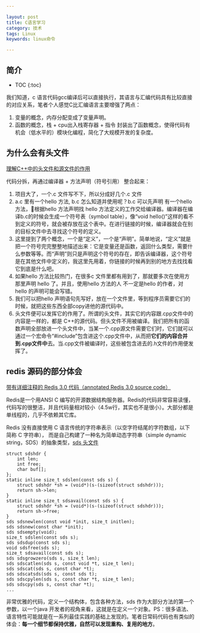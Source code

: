 ```yaml
---

layout: post
title: C语言学习
category: 技术
tags: Linux
keywords: linux命令 

---
```


## 简介

* TOC
{:toc}

我们知道，c 语言代码gcc编译后可以直接执行，其语言与汇编代码具有比较直接的对应关系，笔者个人感觉C比汇编语言主要增强了两点：

1. 变量的概念，内存分配变成了变量声明。
2. 函数的概念，栈 + cpu出入栈寄存器 + 指令 封装出了函数概念，使得代码有机会（低水平的）模块化编程，简化了大规模开发的复杂度。

## 为什么会有头文件

[理解C++中的头文件和源文件的作用](https://blog.csdn.net/qq_35038153/article/details/71293265)

代码分拆，再通过编译器 + 方法声明（符号引用） 整合起来：

1. 项目大了，一个.c 文件写不下，所以分成好几个.c 文件
1. a.c 里有一个hello 方法, b.c 怎么知道并使用呢？b.c 可以先声明 有一个hello 方法，根据hello 方法声明找 hello 方法定义的工作交给编译器。编译器在编译b.c的时候会生成一个符号表（symbol table），像“void hello()”这样的看不到定义的符号，就会被存放在这个表中。在进行链接的时候，编译器就会在别的目标文件中去寻找这个符号的定义。
3. 这里提到了两个概念，一个是“定义”，一个是“声明”。简单地说，“定义”就是把一个符号完完整整地描述出来：它是变量还是函数，返回什么类型，需要什么参数等等。而“声明”则只是声明这个符号的存在，即告诉编译器，这个符号是在其他文件中定义的，我这里先用着，你链接的时候再到别的地方去找找看它到底是什么吧。
4. 如果hello 方法比较热门，在很多c 文件里都有用到了，那就要多次在使用方那里声明 hello 了。并且，使用hello 方法的人 不一定是hello 的作者，对hello 的声明可能会写错。
5. 我们可以把hello 声明语句先写好，放在一个文件里，等到程序员需要它们的时候，就把这些东西全部copy进他的源代码中。
6. 头文件便可以发挥它的作用了。所谓的头文件，其实它的内容跟.cpp文件中的内容是一样的，都是 C++的源代码。但头文件不用被编译。我们把所有的函数声明全部放进一个头文件中，当某一个.cpp源文件需要它们时，它们就可以通过一个宏命令“#include”包含进这个.cpp文件中，从而把**它们的内容合并到.cpp文件中**去。当.cpp文件被编译时，这些被包含进去的.h文件的作用便发挥了。

## redis 源码的部分体会

[带有详细注释的 Redis 3.0 代码（annotated Redis 3.0 source code）](https://github.com/huangz1990/redis-3.0-annotated)

Redis是一个用ANSI C 编写的开源数据结构服务器。Redis的代码非常容易读懂，代码写的很整洁，并且代码量相对较小（4.5w行，其实也不是很小）。大部分都是单线程的，几乎不依赖其它库。

Redis 没有直接使用 C 语言传统的字符串表示（以空字符结尾的字符数组，以下简称 C 字符串）， 而是自己构建了一种名为简单动态字符串（simple dynamic string，SDS）的抽象类型，[sds 头文件](https://github.com/huangz1990/redis-3.0-annotated/blob/unstable/src/sds.h)


    struct sdshdr {
        int len;
        int free;
        char buf[];
    };
    static inline size_t sdslen(const sds s) {
        struct sdshdr *sh = (void*)(s-(sizeof(struct sdshdr)));
        return sh->len;
    }
    static inline size_t sdsavail(const sds s) {
        struct sdshdr *sh = (void*)(s-(sizeof(struct sdshdr)));
        return sh->free;
    }
    sds sdsnewlen(const void *init, size_t initlen);
    sds sdsnew(const char *init);
    sds sdsempty(void);
    size_t sdslen(const sds s);
    sds sdsdup(const sds s);
    void sdsfree(sds s);
    size_t sdsavail(const sds s);
    sds sdsgrowzero(sds s, size_t len);
    sds sdscatlen(sds s, const void *t, size_t len);
    sds sdscat(sds s, const char *t);
    sds sdscatsds(sds s, const sds t);
    sds sdscpylen(sds s, const char *t, size_t len);
    sds sdscpy(sds s, const char *t);
    ...

非常优雅的代码，定义一个结构体，包含各种方法，sds 作为大部分方法的第一个参数，以一个java 开发者的视角来看，这就是在定义一个对象。PS：很多语法、语言特性可能就是在一系列最佳实践的基础上发现的。笔者日常码代码也有类似的体会：**每一个细节都保持优雅，自然可以发现重构、复用的地方**。









